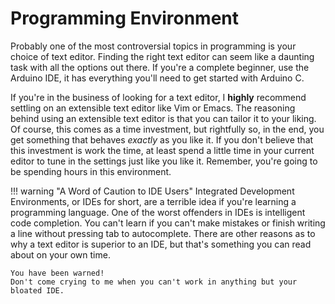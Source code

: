 # Programming Environment

Probably one of the most controversial topics in programming is your choice of text editor.
Finding the right text editor can seem like a daunting task with all the options out there.
If you're a complete beginner, use the Arduino IDE, it has everything you'll need to get started with Arduino C.

If you're in the business of looking for a text editor, I **highly** recommend settling on an extensible text editor like Vim or Emacs.
The reasoning behind using an extensible text editor is that you can tailor it to your liking.
Of course, this comes as a time investment, but rightfully so, in the end, you get something that behaves *exactly* as you like it.
If you don't believe that this investment is work the time, at least spend a little time in your current editor to tune in the settings just like you like it.
Remember, you're going to be spending hours in this environment.

!!! warning "A Word of Caution to IDE Users"
	Integrated Development Environments, or IDEs for short, are a terrible idea if you're learning a programming language.
	One of the worst offenders in IDEs is intelligent code completion.
	You can't learn if you can't make mistakes or finish writing a line without pressing tab to autocomplete.
	There are other reasons as to why a text editor is superior to an IDE, but that's something you can read about on your own time.

	You have been warned!
	Don't come crying to me when you can't work in anything but your bloated IDE.
